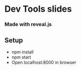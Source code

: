 # Dev Tools slides

### Made with reveal.js

## Setup
- npm install
- npm start
- Open localhost:8000 in browser
